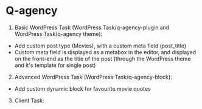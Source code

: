 # Q-agency

1) Basic WordPress Task (WordPress Task/q-agency-plugin and WordPress Task/q-agency theme):
- Add custom post type (Movies), with a custom meta field (post_title)
- Custom meta field is displayed as a metabox in the editor, and displayed on the front-end as the title of the post (through the WordPress theme and it's template for single post)

2) Advanced WordPress Task (WordPress Task/q-agency-block):
- Add custom dynamic block for favourite movie quotes

3) Client Task:
